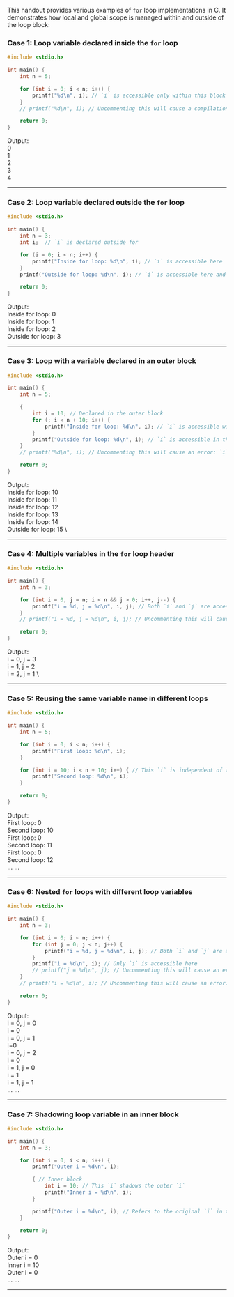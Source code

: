 This handout provides various examples of `for` loop implementations in C.  It demonstrates how local and global scope is managed within and outside of the loop block:

### Case 1: Loop variable declared inside the `for` loop

```c
#include <stdio.h>

int main() {
    int n = 5;

    for (int i = 0; i < n; i++) {
        printf("%d\n", i); // `i` is accessible only within this block
    }
    // printf("%d\n", i); // Uncommenting this will cause a compilation error: `i` is out of scope.

    return 0;
}

```
Output: \
0 \
1 \
2 \
3 \
4 

----------

### Case 2: Loop variable declared outside the `for` loop

```c
#include <stdio.h>

int main() {
    int n = 3;
    int i;	// `i` is declared outside for 

    for (i = 0; i < n; i++) {
        printf("Inside for loop: %d\n", i); // `i` is accessible here
    }
    printf("Outside for loop: %d\n", i); // `i` is accessible here and retains its value after the loop ends

    return 0;
}

```
Output: \
Inside for loop: 0 \
Inside for loop: 1 \
Inside for loop: 2 \
Outside for loop: 3  

----------

### Case 3: Loop with a variable declared in an outer block

```c
#include <stdio.h>

int main() {
    int n = 5;

    {
        int i = 10; // Declared in the outer block
        for (; i < n + 10; i++) {
            printf("Inside for loop: %d\n", i); // `i` is accessible within the loop
        }
        printf("Outside for loop: %d\n", i); // `i` is accessible in the outer block after the loop
    }
    // printf("%d\n", i); // Uncommenting this will cause an error: `i` is not in scope.

    return 0;
}

```

Output: \
Inside for loop: 10 \
Inside for loop: 11 \
Inside for loop: 12 \
Inside for loop: 13 \
Inside for loop: 14 \
Outside for loop: 15 \


----------

### Case 4: Multiple variables in the `for` loop header

```c
#include <stdio.h>

int main() {
    int n = 3;

    for (int i = 0, j = n; i < n && j > 0; i++, j--) {
        printf("i = %d, j = %d\n", i, j); // Both `i` and `j` are accessible here
    }
    // printf("i = %d, j = %d\n", i, j); // Uncommenting this will cause an error: `i` and `j` are not in scope.

    return 0;
}

```
Output: \
i = 0, j = 3 \
i = 1, j = 2 \
i = 2, j = 1 \


----------

### Case 5: Reusing the same variable name in different loops

```c
#include <stdio.h>

int main() {
    int n = 5;

    for (int i = 0; i < n; i++) {
        printf("First loop: %d\n", i);
    }

    for (int i = 10; i < n + 10; i++) { // This `i` is independent of the first `i`
        printf("Second loop: %d\n", i);
    }

    return 0;
}

```
Output: \
First loop: 0 \
Second loop: 10 \
First loop: 0 \
Second loop: 11 \
First loop: 0 \
Second loop: 12 \
...
...

----------

### Case 6: Nested `for` loops with different loop variables

```c
#include <stdio.h>

int main() {
    int n = 3;

    for (int i = 0; i < n; i++) {
        for (int j = 0; j < n; j++) {
            printf("i = %d, j = %d\n", i, j); // Both `i` and `j` are accessible here
        }
        printf("i = %d\n", i); // Only `i` is accessible here
        // printf("j = %d\n", j); // Uncommenting this will cause an error: `j` is not in scope.
    }
    // printf("i = %d\n", i); // Uncommenting this will cause an error: `i` is not in scope.

    return 0;
}

```
Output: \
i = 0, j = 0	\
i = 0 \
i = 0, j = 1 \
i=0 \
i = 0, j = 2 \
i = 0 \
i = 1, j = 0 \
i = 1 \
i = 1, j = 1 \
...
...



----------

### Case 7: Shadowing loop variable in an inner block

```c
#include <stdio.h>

int main() {
    int n = 3;

    for (int i = 0; i < n; i++) {
        printf("Outer i = %d\n", i);

        { // Inner block
            int i = 10; // This `i` shadows the outer `i`
            printf("Inner i = %d\n", i);
        }

        printf("Outer i = %d\n", i); // Refers to the original `i` in the loop
    }

    return 0;
}

```
Output: \
Outer i = 0 \
Inner i = 10 \
Outer i = 0 \
...
...

----------
<!--stackedit_data:
eyJoaXN0b3J5IjpbLTIxMzAyMzE5NzRdfQ==
-->
